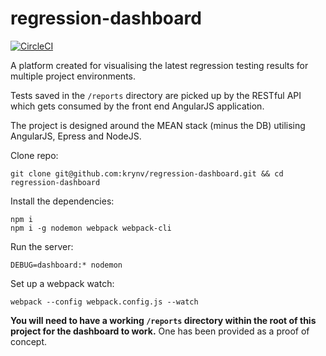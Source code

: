 # regression-dashboard

[![CircleCI](https://circleci.com/gh/krynv/regression-dashboard.svg?style=svg)](https://circleci.com/gh/krynv/regression-dashboard)

A platform created for visualising the latest regression testing results for multiple project environments. 

Tests saved in the `/reports` directory are picked up by the RESTful API which gets consumed by the front end AngularJS application.

The project is designed around the MEAN stack (minus the DB) utilising AngularJS, Epress and NodeJS.

Clone repo: 

    git clone git@github.com:krynv/regression-dashboard.git && cd regression-dashboard

Install the dependencies:

    npm i
    npm i -g nodemon webpack webpack-cli

Run the server:
	
    DEBUG=dashboard:* nodemon

Set up a webpack watch:

    webpack --config webpack.config.js --watch

**You will need to have a working `/reports` directory within the root of this project for the dashboard to work.**
One has been provided as a proof of concept.
